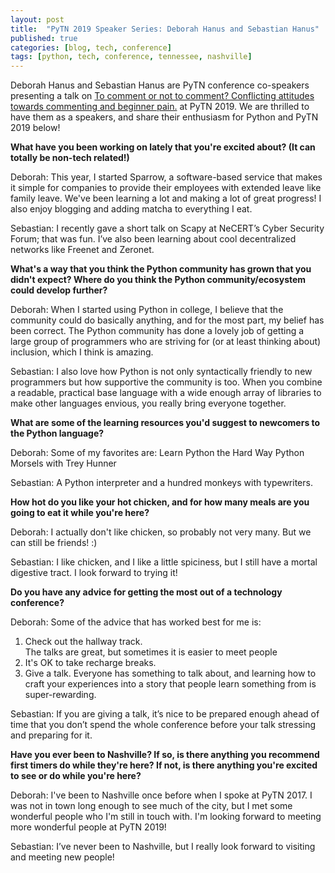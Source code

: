 ```yaml
---
layout: post
title:  "PyTN 2019 Speaker Series: Deborah Hanus and Sebastian Hanus"
published: true
categories: [blog, tech, conference]
tags: [python, tech, conference, tennessee, nashville]
---
```

Deborah Hanus and Sebastian Hanus are PyTN conference co-speakers presenting a talk on [To comment or not to comment? Conflicting attitudes towards commenting and beginner pain.](https://www.pytennessee.org/talks/to-comment-or-not-to-comment "To comment or not to comment? Conflicting attitudes towards commenting and beginner pain.") at PyTN 2019. We are thrilled to have them as a speakers, and share their enthusiasm for Python and PyTN 2019 below!

**What have you been working on lately that you're excited about? (It can totally be non-tech related!)**

Deborah: This year, I started Sparrow, a software-based service that makes it simple for companies to provide their employees with extended leave like family leave. We've been learning a lot and making a lot of great progress! I also enjoy blogging and adding matcha to everything I eat.

Sebastian: I recently gave a short talk on Scapy at NeCERT’s Cyber Security Forum; that was fun. I’ve also been learning about cool decentralized networks like Freenet and Zeronet.


**What's a way that you think the Python community has grown that you didn't expect? Where do you think the Python community/ecosystem could develop further?**

Deborah: When I started using Python in college, I believe that the community could do basically anything, and for the most part, my belief has been correct. The Python community has done a lovely job of getting a large group of programmers who are striving for (or at least thinking about) inclusion, which I think is amazing. 

Sebastian: I also love how Python is not only syntactically friendly to new programmers but how supportive the community is too. When you combine a readable, practical base language with a wide enough array of libraries to make other languages envious, you really bring everyone together.


**What are some of the learning resources you'd suggest to newcomers to the Python language?**

Deborah: Some of my favorites are: 
Learn Python the Hard Way 
Python Morsels with Trey Hunner 

Sebastian: A Python interpreter and a hundred monkeys with typewriters.


**How hot do you like your hot chicken, and for how many meals are you going to eat it while you're here?**

Deborah: I actually don't like chicken, so probably not very many. But we can still be friends! :)

Sebastian: I like chicken, and I like a little spiciness, but I still have a mortal digestive tract. I look forward to trying it!


**Do you have any advice for getting the most out of a technology conference?**

Deborah: Some of the advice that has worked best for me is: 
1. Check out the hallway track.  
The talks are great, but sometimes it is easier to meet people 
2. It's OK to take recharge breaks. 
3. Give a talk. 
Everyone has something to talk about, and learning how to craft your experiences into a story that people learn something from is super-rewarding. 

Sebastian: If you are giving a talk, it’s nice to be prepared enough ahead of time that you don’t spend the whole conference before your talk stressing and preparing for it.


**Have you ever been to Nashville? If so, is there anything you recommend first timers do while they're here? If not, is there anything you're excited to see or do while you're here?**

Deborah: I've been to Nashville once before when I spoke at PyTN 2017. I was not in town long enough to see much of the city, but I met some wonderful people who I'm still in touch with. I'm looking forward to meeting more wonderful people at PyTN 2019!

Sebastian: I’ve never been to Nashville, but I really look forward to visiting and meeting new people! 
